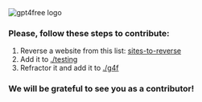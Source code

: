 <img alt="gpt4free logo" src="https://user-images.githubusercontent.com/98614666/233799515-1a7cb6a3-b17f-42c4-956d-8d2a0664466f.png">

### Please, follow these steps to contribute:
1. Reverse a website from this list: [sites-to-reverse](https://github.com/xtekky/gpt4free/issues/40)
2. Add it to [./testing](https://github.com/xtekky/gpt4free/tree/main/testing)
3. Refractor it and add it to [./g4f](https://github.com/xtekky/gpt4free/tree/main/g4f)

### We will be grateful to see you as a contributor!
